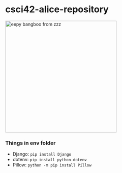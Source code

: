 # csci42-alice-repository

<img src="https://media1.tenor.com/m/WDhoKGZNW5AAAAAd/bangboo-zzz.gif" alt="eepy bangboo from zzz" width=350px>
<br clear="left">

### Things in env folder
- Django: ``pip install Django``
- dotenv: ``pip install python-dotenv``
- Pillow: ``python -m pip install Pillow``